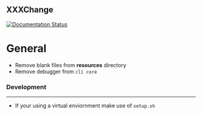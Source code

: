 ## XXXChange
[![Documentation Status](https://readthedocs.org/projects/feeluown/badge/?version=latest)](http://feeluown.readthedocs.org)
# General
- Remove blank files from **resources** directory
- Remove debugger from `cli core`

### Development
---
- If your using a virtual enviornment make use of `setup.sh`